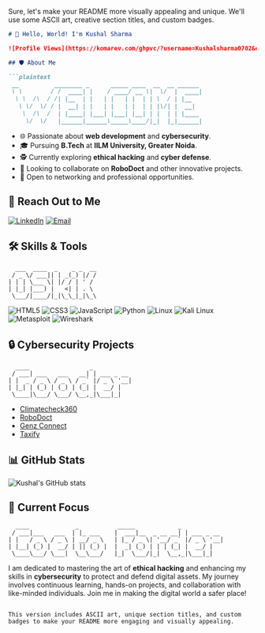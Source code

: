 Sure, let's make your README more visually appealing and unique. We'll use some ASCII art, creative section titles, and custom badges.

```markdown
# 👾 Hello, World! I'm Kushal Sharma

![Profile Views](https://komarev.com/ghpvc/?username=Kushalsharma0702&color=blue)

## 🛡️ About Me

```plaintext
 __          ________ _      _____ ____  __  __ ______ 
 \ \        / /  ____| |    / ____/ __ \|  \/  |  ____|
  \ \  /\  / /| |__  | |   | |   | |  | | \  / | |__   
   \ \/  \/ / |  __| | |   | |   | |  | | |\/| |  __|  
    \  /\  /  | |____| |___| |___| |__| | |  | | |____ 
     \/  \/   |______|______\_____\____/|_|  |_|______|
```

- 🌐 Passionate about **web development** and **cybersecurity**.
- 🎓 Pursuing **B.Tech** at **IILM University, Greater Noida**.
- 🕵️ Currently exploring **ethical hacking** and **cyber defense**.
- 🤝 Looking to collaborate on **RoboDoct** and other innovative projects.
- 💼 Open to networking and professional opportunities.

## 🚀 Reach Out to Me

[![LinkedIn](https://img.shields.io/badge/LinkedIn-Kushal_Sharma-blue?style=for-the-badge&logo=linkedin&logoColor=white)](https://www.linkedin.com/in/kushalsharma0702?utm_source=share&utm_campaign=share_via&utm_content=profile&utm_medium=android_app)
[![Email](https://img.shields.io/badge/Email-aurocodeinfo@gmail.com-red?style=for-the-badge&logo=gmail&logoColor=white)](mailto:aurocodeinfo@gmail.com)

## 🛠️ Skills & Tools

```plaintext
  ___  ____  _    _ _  __
 / _ \/ ___|| | _(_) |/ /
| | | \___ \| |/ / | ' / 
| |_| |___) |   <| | . \ 
 \___/|____/|_|\_\_|_|\_\
```

![HTML5](https://img.shields.io/badge/HTML5-E34F26?style=for-the-badge&logo=html5&logoColor=white)
![CSS3](https://img.shields.io/badge/CSS3-1572B6?style=for-the-badge&logo=css3&logoColor=white)
![JavaScript](https://img.shields.io/badge/JavaScript-F7DF1E?style=for-the-badge&logo=javascript&logoColor=black)
![Python](https://img.shields.io/badge/Python-3776AB?style=for-the-badge&logo=python&logoColor=white)
![Linux](https://img.shields.io/badge/Linux-FCC624?style=for-the-badge&logo=linux&logoColor=black)
![Kali Linux](https://img.shields.io/badge/Kali_Linux-557C94?style=for-the-badge&logo=kalilinux&logoColor=white)
![Metasploit](https://img.shields.io/badge/Metasploit-0A0A0A?style=for-the-badge&logo=metasploit&logoColor=white)
![Wireshark](https://img.shields.io/badge/Wireshark-1679A7?style=for-the-badge&logo=wireshark&logoColor=white)

## 🔒 Cybersecurity Projects

```plaintext
  ____                 _           
 / ___| ___   ___   __| | ___ _ __ 
| |  _ / _ \ / _ \ / _` |/ _ \ '__|
| |_| | (_) | (_) | (_| |  __/ |   
 \____|\___/ \___/ \__,_|\___|_|   
```

- [Climatecheck360](https://github.com/Kushalsharma0702/Climatecheck360)
- [RoboDoct](https://github.com/Kushalsharma0702/RoboDoct)
- [Genz Connect](https://github.com/Kushalsharma0702/GenzConnect)
- [Taxify](https://github.com/Kushalsharma0702/Taxify)

## 📊 GitHub Stats

![Kushal's GitHub stats](https://github-readme-stats.vercel.app/api?username=Kushalsharma0702&show_icons=true&theme=radical)

## 🎯 Current Focus

```plaintext
  ____             _           _____            _             
 / ___|___   ___  | |_ ___    |  ___|__  _ __ __| | ___ _ __   
| |   / _ \ / _ \ | __/ _ \   | |_ / _ \| '__/ _` |/ _ \ '__|  
| |__| (_) |  __/ | || (_) |  |  _| (_) | | | (_| |  __/ |     
 \____\___/ \___|  \__\___/   |_|  \___/|_|  \__,_|\___|_|     
```

I am dedicated to mastering the art of **ethical hacking** and enhancing my skills in **cybersecurity** to protect and defend digital assets. My journey involves continuous learning, hands-on projects, and collaboration with like-minded individuals. Join me in making the digital world a safer place!

<!---
Kushalsharma0702/Kushalsharma0702 is a ✨ special ✨ repository because its `README.md` (this file) appears on your GitHub profile.
You can click the Preview link to take a look at your changes.
--->
```

This version includes ASCII art, unique section titles, and custom badges to make your README more engaging and visually appealing.
